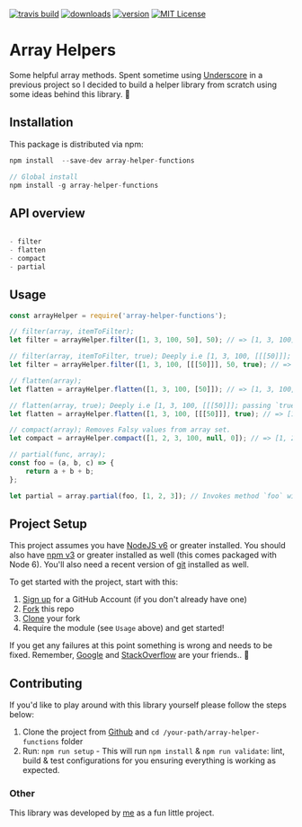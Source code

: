 [![travis build](https://img.shields.io/travis/kevinrodrigues/array-helper.svg?style=flat-square)](https://travis-ci.org/kevinrodrigues/array-helper)
[![downloads](https://img.shields.io/npm/dm/array-helper-functions.svg?style=flat-square)](http://npm-stat.com/charts.html?package=array-helper-functions&from=2017-10-20)
[![version](https://img.shields.io/npm/v/array-helper-functions.svg?style=flat-square)](http://npm.im/array-helper-functions)
[![MIT License](https://img.shields.io/npm/l/array-helper-functions.svg?style=flat-square)](http://opensource.org/licenses/MIT)

# Array Helpers

Some helpful array methods. Spent sometime using [Underscore](http://underscorejs.org/) in a previous project so I decided to build a helper library from scratch using some ideas behind this library. :honeybee:

## Installation

This package is distributed via npm:

```javascript
npm install  --save-dev array-helper-functions

// Global install
npm install -g array-helper-functions

```

## API overview

```javascript

- filter
- flatten
- compact
- partial

```

## Usage

```javascript
const arrayHelper = require('array-helper-functions');

// filter(array, itemToFilter);
let filter = arrayHelper.filter([1, 3, 100, 50], 50); // => [1, 3, 100];

// filter(array, itemToFilter, true); Deeply i.e [1, 3, 100, [[[50]]]; passing `true` as third parameter.
let filter = arrayHelper.filter([1, 3, 100, [[[50]]], 50, true); // => [1, 3, 100];

// flatten(array);
let flatten = arrayHelper.flatten([1, 3, 100, [50]]); // => [1, 3, 100, 50];

// flatten(array, true); Deeply i.e [1, 3, 100, [[[50]]]; passing `true` as second parameter.
let flatten = arrayHelper.flatten([1, 3, 100, [[[50]]], true); // => [1, 3, 100, 50];

// compact(array); Removes Falsy values from array set.
let compact = arrayHelper.compact([1, 2, 3, 100, null, 0]); // => [1, 2, 3, 100];

// partial(func, array);
const foo = (a, b, c) => {
    return a + b + b;
};

let partial = array.partial(foo, [1, 2, 3]); // Invokes method `foo` with given arguments. => 6
```

## Project Setup

This project assumes you have [NodeJS v6](http://nodejs.org/) or greater installed. You should
also have [npm v3](https://www.npmjs.com/) or greater installed as well (this comes packaged
with Node 6). You'll also need a recent version of [git](https://git-scm.com/) installed
as well.

To get started with the project, start with this:

1. [Sign up](https://github.com/join) for a GitHub Account (if you don't already have one)
2. [Fork](https://help.github.com/articles/fork-a-repo/) this repo
3. [Clone](https://help.github.com/articles/cloning-a-repository/) your fork
4. Require the module (see `Usage` above) and get started!

If you get any failures at this point something is wrong and needs to be fixed. Remember,
[Google](https://google.com) and [StackOverflow](https://stackoverflow.com) are your friends.. :raised_hands:


## Contributing

If you'd like to play around with this library yourself please follow the steps below:

1. Clone the project from [Github](https://github.com/kevinrodrigues/array-helper) and `cd /your-path/array-helper-functions` folder
2. Run: `npm run setup` - This will run `npm install` & `npm run validate`: lint, build & test configurations for you ensuring everything is working as expected.

### Other

This library was developed by [me](https://github.com/kevinrodrigues) as a fun little project.